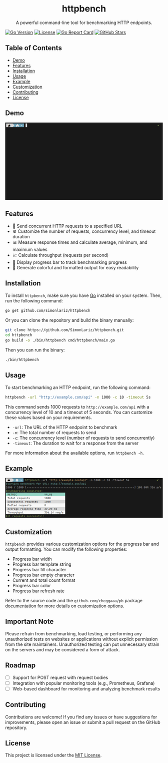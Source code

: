 <div align="center">
  <h1>httpbench</h1>
  <p>A powerful command-line tool for benchmarking HTTP endpoints.</p>
</div>

[![Go Version](https://img.shields.io/badge/go-1.22.3-00ADD8?style=flat-square&logo=go)](https://golang.org)
[![License](https://img.shields.io/badge/license-MIT-blue?style=flat-square)](https://github.com/simonlariz/httpbench/blob/main/LICENSE)
[![Go Report Card](https://goreportcard.com/badge/github.com/simonlariz/httpbench?style=flat-square)](https://goreportcard.com/report/github.com/simonlariz/httpbench)
[![GitHub Stars](https://img.shields.io/github/stars/simonlariz/httpbench?style=flat-square&logo=github)](https://github.com/simonlariz/httpbench/stargazers)

## Table of Contents
- [Demo](#demo)
- [Features](#features)
- [Installation](#installation)
- [Usage](#usage)
- [Example](#example)
- [Customization](#customization)
- [Contributing](#contributing)
- [License](#license)

## Demo
![httpbench Demo](img/demo.gif)

## Features

- 🚀 Send concurrent HTTP requests to a specified URL
- ⚙️ Customize the number of requests, concurrency level, and timeout duration
- 📊 Measure response times and calculate average, minimum, and maximum values
- 📈 Calculate throughput (requests per second)
- 🌈 Display progress bar to track benchmarking progress
- 💅 Generate colorful and formatted output for easy readability

## Installation

To install `httpbench`, make sure you have [Go](https://golang.org) installed on your system. Then, run the following command:

```bash
go get github.com/simonlariz/httpbench
```

Or you can clone the repository and build the binary manually:

```bash
git clone https://github.com/SimonLariz/httpbench.git
cd httpbench
go build -o ./bin/httpbench cmd/httpbench/main.go
``` 

Then you can run the binary:

```bash
./bin/httpbench
```

## Usage

To start benchmarking an HTTP endpoint, run the following command:

```bash
httpbench -url "http://example.com/api" -n 1000 -c 10 -timeout 5s
```

This command sends 1000 requests to `http://example.com/api` with a concurrency level of 10 and a timeout of 5 seconds. You can customize these values based on your requirements.

- `-url`: The URL of the HTTP endpoint to benchmark
- `-n`: The total number of requests to send
- `-c`: The concurrency level (number of requests to send concurrently)
- `-timeout`: The duration to wait for a response from the server

For more information about the available options, run `httpbench -h`.

## Example 

![httpbench Example](img/output.png)

## Customization
`httpbench` provides various customization options for the progress bar and output formatting. You can modify the following properties:

- Progress bar width
- Progress bar template string
- Progress bar fill character
- Progress bar empty character
- Current and total count format
- Progress bar color
- Progress bar refresh rate

Refer to the source code and the `github.com/cheggaaa/pb` package documentation for more details on customization options.

## Important Note

Please refrain from benchmarking, load testing, or performing any unauthorized tests on websites or applications without explicit permission from the site maintainers. Unauthorized testing can put unnecessary strain on the servers and may be considered a form of attack.

## Roadmap

- [ ] Support for POST request with request bodies
- [ ] Integration with popular monitoring tools (e.g., Prometheus, Grafana)
- [ ] Web-based dashboard for monitoring and analyzing benchmark results

## Contributing

Contributions are welcome! If you find any issues or have suggestions for improvements, please open an issue or submit a pull request on the GitHub repository.

## License

This project is licensed under the [MIT License](LICENSE).

